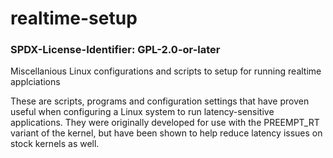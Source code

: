 # realtime-setup
### SPDX-License-Identifier: GPL-2.0-or-later

Miscellanious Linux configurations and scripts to setup for running realtime applciations

These are scripts, programs and configuration settings that have proven useful when configuring a Linux system to run latency-sensitive applications. They were originally developed for use with the PREEMPT_RT variant of the kernel, but have been shown to help reduce latency issues on stock kernels as well.

